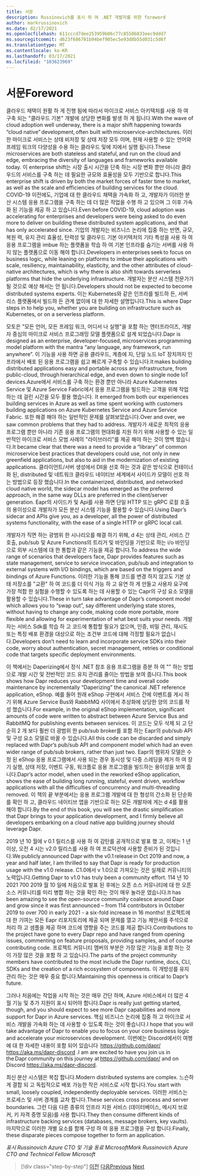 ```yaml
---
title: 서문
description: Russinovich를 표시 하 여 .NET 개발자를 위한 foreword
author: markrussinovich
ms.date: 02/17/2021
ms.openlocfilehash: 611cccd7dee253959b06c77c8550b833eec9ddd7
ms.sourcegitcommit: d623f686701b94bef905ec5e93d8b55d031c5d6f
ms.translationtype: MT
ms.contentlocale: ko-KR
ms.lasthandoff: 03/17/2021
ms.locfileid: "103623969"
---
```

# <a name="foreword"></a><span data-ttu-id="a978d-103">서문</span><span class="sxs-lookup"><span data-stu-id="a978d-103">Foreword</span></span>

<span data-ttu-id="a978d-104">클라우드 채택이 원활 하 게 진행 됨에 따라서 마이크로 서비스 아키텍처를 사용 하 여 구축 되는 "클라우드 기본" 개발에 상당한 변화를 발생 하 게 됩니다.</span><span class="sxs-lookup"><span data-stu-id="a978d-104">With the wave of cloud adoption well underway, there is a major shift happening towards “cloud native” development, often built with microservice-architectures.</span></span> <span data-ttu-id="a978d-105">이러한 마이크로 서비스는 상태 비저장 및 상태 저장 모두 이며, 현재 사용할 수 있는 언어와 프레임 워크의 다양성을 수용 하는 클라우드 및에 지에서 실행 됩니다.</span><span class="sxs-lookup"><span data-stu-id="a978d-105">These microservices are both stateless and stateful, and run on the cloud and edge, embracing the diversity of languages and frameworks available today.</span></span> <span data-ttu-id="a978d-106">이 enterprise shift는 시장 출시 시간을 단축 하는 시장 변화 뿐만 아니라 클라우드의 서비스를 구축 하는 데 필요한 규모와 효율성을 모두 기반으로 합니다.</span><span class="sxs-lookup"><span data-stu-id="a978d-106">This enterprise shift is driven by both the market forces of faster time to market, as well as the scale and efficiencies of building services for the cloud.</span></span> <span data-ttu-id="a978d-107">COVID-19 이전에도, 기업에 대 한 클라우드 채택을 가속화 하 고, 개발자가 이러한 분산 시스템 응용 프로그램을 구축 하는 데 더 많은 작업을 수행 하 고 있으며 그 이후 가속화 된 기능을 제공 하 고 있습니다.</span><span class="sxs-lookup"><span data-stu-id="a978d-107">Even before COVID-19, cloud adoption was accelerating for enterprises and developers were being asked to do even more to deliver on building these distributed system applications, and that has only accelerated since.</span></span> <span data-ttu-id="a978d-108">기업의 개발자는 비즈니스 논리에 집중 하는 반면, 규모, 복원 력, 유지 관리 효율성, 탄력성 및 클라우드 기본 아키텍처의 기타 특성을 사용 하 여 응용 프로그램을 imbue 하는 플랫폼을 학습 하 여 기본 인프라를 숨기는 서버를 사용 하지 않는 플랫폼으로 이동 해야 합니다.</span><span class="sxs-lookup"><span data-stu-id="a978d-108">Developers in enterprises seek to focus on business logic, while leaning on platforms to imbue their applications with scale, resiliency, maintainability, elasticity, and the other attributes of cloud-native architectures, which is why there is also shift towards serverless platforms that hide the underlying infrastructure.</span></span> <span data-ttu-id="a978d-109">개발자는 분산 시스템 전문가가 될 것으로 예상 해서는 안 됩니다.</span><span class="sxs-lookup"><span data-stu-id="a978d-109">Developers should not be expected to become distributed systems experts.</span></span> <span data-ttu-id="a978d-110">이는 Kubernetes와 같은 인프라를 빌드하 든, 서버 리스 플랫폼에서 빌드하 든 관계 없이에 대 한 자세한 설명입니다.</span><span class="sxs-lookup"><span data-stu-id="a978d-110">This is where Dapr steps in to help you, whether you are building on infrastructure such as Kubernetes, or on a serverless platform.</span></span>

<span data-ttu-id="a978d-111">모토은 "모든 언어, 모든 프레임 워크, 어디서 나 실행"을 포함 하는 엔터프라이즈, 개발자 중심의 마이크로 서비스 프로그래밍 모델 플랫폼으로 설계 되었습니다.</span><span class="sxs-lookup"><span data-stu-id="a978d-111">Dapr is designed as an enterprise, developer-focused, microservices programming model platform with the mantra “any language, any framework, run anywhere”.</span></span> <span data-ttu-id="a978d-112">이 기능을 사용 하면 공용 클라우드, 계층에 지, 단일 노드 IoT 장치까지 인프라에서 배포 된 응용 프로그램을 쉽고 빠르게 구축할 수 있습니다.</span><span class="sxs-lookup"><span data-stu-id="a978d-112">It makes building distributed applications easy and portable across any infrastructure, from public-cloud, through hierarchical edge, and even down to single node IoT devices.</span></span><span data-ttu-id="a978d-113">Azure에서 서비스를 구축 하는 환경 뿐만 아니라 Azure Kubernetes Service 및 Azure Service Fabric에서 응용 프로그램을 빌드하는 고객을 위해 작업 하는 데 걸린 시간을 모두 활용 했습니다.</span><span class="sxs-lookup"><span data-stu-id="a978d-113">  It emerged from both our experiences building services in Azure as well as time spent working with customers building applications on Azure Kubernetes Service and Azure Service Fabric.</span></span> <span data-ttu-id="a978d-114">또한 해결 해야 하는 일반적인 문제를 살펴보았습니다.</span><span class="sxs-lookup"><span data-stu-id="a978d-114">Over and over, we saw common problems that they had to address.</span></span> <span data-ttu-id="a978d-115">개발자가 새로운 최적의 응용 프로그램 뿐만 아니라 기존 응용 프로그램의 현대화를 지원 하기 위해 사용할 수 있는 일반적인 마이크로 서비스 모범 사례의 "라이브러리"를 제공 해야 하는 것이 명백 했습니다.</span><span class="sxs-lookup"><span data-stu-id="a978d-115">It became clear that there was a need to provide a “library” of common microservice best practices that developers could use, not only in new greenfield applications, but also to aid in the modernization of existing applications.</span></span> <span data-ttu-id="a978d-116">클라이언트/서버 생성에서 Dll을 선호 하는 것과 같은 방식으로 컨테이너 화 된, distributed 및 네트워크 클라우드 네이티브 세계에서 사이드카 모델이 선호 하는 방법으로 등장 했습니다.</span><span class="sxs-lookup"><span data-stu-id="a978d-116">In the containerized, distributed, and networked cloud native world, the sidecar model has emerged as the preferred approach, in the same way DLLs are preferred in the client/server generation.</span></span> <span data-ttu-id="a978d-117">Eapr의 사이드카 및 Api를 사용 하면 단일 HTTP 또는 gRPC 로컬 호출의 용이성으로 개발자가 모든 분산 시스템 기능을 활용할 수 있습니다.</span><span class="sxs-lookup"><span data-stu-id="a978d-117">Using Dapr’s sidecar and APIs give you, as a developer, all the power of distributed systems functionality, with the ease of a single HTTP or gRPC local call.</span></span>

<span data-ttu-id="a978d-118">개발자가 직면 하는 광범위 한 시나리오를 해결 하기 위해, d 4는 상태 관리, 서비스 간 호출, pub/sub 및 Azure Functions의 트리거 및 바인딩을 기반으로 하는 i/o 바인딩으로 외부 시스템에 대 한 통합과 같은 기능을 제공 합니다.</span><span class="sxs-lookup"><span data-stu-id="a978d-118">To address the wide range of scenarios that developers face, Dapr provides features such as state management, service to service invocation, pub/sub and integration to external systems with I/O bindings, which are based on the triggers and bindings of Azure Functions.</span></span> <span data-ttu-id="a978d-119">이러한 기능을 통해 코드를 변경 하지 않고도 기본 상태 저장소를 "교환" 하 여 코드를 더 이식 가능 하 고 유연 하 게 만들고 사용자 요구에 가장 적합 한 실험을 수행할 수 있도록 하는 데 사용할 수 있는 Capr의 구성 요소 모델을 활용할 수 있습니다.</span><span class="sxs-lookup"><span data-stu-id="a978d-119">These in turn take advantage of Dapr’s component model which allows you to “swap out”, say different underlying state stores, without having to change any code, making code more portable, more flexible and allowing for experimentation of what best suits your needs.</span></span> <span data-ttu-id="a978d-120">개발자는 서비스 Sdk를 학습 하 고 코드에 통합할 필요가 없으며, 인증, 비밀 관리, 재시도 또는 특정 배포 환경을 대상으로 하는 조건부 코드에 대해 걱정할 필요가 없습니다.</span><span class="sxs-lookup"><span data-stu-id="a978d-120">Developers don’t need to learn and incorporate service SDKs into their code, worry about authentication, secret management, retries or conditional code that targets specific deployment environments.</span></span>

<span data-ttu-id="a978d-121">이 책에서는 Daperizing에서 정식 .NET 참조 응용 프로그램을 증분 하 여 "" 하는 방법으로 개발 시간 및 전반적인 코드 유지 관리를 줄이는 방법을 보여 줍니다.</span><span class="sxs-lookup"><span data-stu-id="a978d-121">This book shows how Dapr reduces your development time and overall code maintenance by incrementally “Daperizing” the canonical .NET reference application, eShop.</span></span> <span data-ttu-id="a978d-122">예를 들어 원래 eShop 구현에서 서비스 간에 이벤트를 게시 하기 위해 Azure Service Bus와 RabbitMQ 사이에서 추상화에 상당한 양의 코드를 작성 했습니다.</span><span class="sxs-lookup"><span data-stu-id="a978d-122">For example, in the original eShop implementation, significant amounts of code were written to abstract between Azure Service Bus and RabbitMQ for publishing events between services.</span></span> <span data-ttu-id="a978d-123">이 코드는 모두 삭제 되 고 단순히 2 개 보다 훨씬 더 광범위 한 pub/sub broker를 포함 하는 Eapr의 pub/sub API 및 구성 요소 모델로 바꿀 수 있습니다.</span><span class="sxs-lookup"><span data-stu-id="a978d-123">All this code can be discarded and simply replaced with Dapr’s pub/sub API and component model which had an even wider range of pub/sub brokers, rather than just two.</span></span> <span data-ttu-id="a978d-124">Eapr의 행위자 모델은 수정 된 eShop 응용 프로그램에서 사용 되는 경우 동시성 및 다중 스레딩을 제거 하 여 장기 실행, 상태 저장, 이벤트 구동, 워크플로 응용 프로그램을 빌드하는 용이성을 보여 줍니다.</span><span class="sxs-lookup"><span data-stu-id="a978d-124">Dapr’s actor model, when used in the reworked eShop application, shows the ease of building long running, stateful, event driven, workflow applications with all the difficulties of concurrency and multi-threading removed.</span></span> <span data-ttu-id="a978d-125">이 책의 끝 부분에서는 응용 프로그램 개발에 대 한 형성의 간소화 된 단순화를 확인 하 고, 클라우드 네이티브 앱을 기반으로 하는 모든 개발자에 게는 d 4를 활용 해야 합니다.</span><span class="sxs-lookup"><span data-stu-id="a978d-125">By the end of this book, you will see the drastic simplification that Dapr brings to your application development, and I firmly believe all developers embarking on a cloud native app building journey should leverage Dapr.</span></span>

<span data-ttu-id="a978d-126">2019 년 10 월에 v 0.1 릴리스를 사용 하 여 감탄를 공개적으로 발표 했 고, 이제는 1 년 이상, 오전 4 시는 v2.0 릴리스를 사용 하 여 프로덕션에 사용할 준비가 된 것입니다.</span><span class="sxs-lookup"><span data-stu-id="a978d-126">We publicly announced Dapr with the v0.1 release in Oct 2019 and now, a year and half later, I am thrilled to say that Dapr is ready for production usage with the v1.0 release.</span></span> <span data-ttu-id="a978d-127">C1.0에서 v 1.0으로 가져오는 것은 실제로 커뮤니티의 노력입니다.</span><span class="sxs-lookup"><span data-stu-id="a978d-127">Getting Dapr to v1.0 has truly been a community effort.</span></span> <span data-ttu-id="a978d-128">114 년 10 2021 700 2019 월 10 일에 처음으로 발표 된 후에는 오픈 소스 커뮤니티에 대 한 오픈 소스 커뮤니티를 미리 병합 하는 것을 확인 하는 것이 매우 놀라운 였습니다.</span><span class="sxs-lookup"><span data-stu-id="a978d-128">It has been amazing to see the open-source community coalesce around Dapr and grow since it was first announced – from 114 contributors in October 2019 to over 700 in early 2021 - a six-fold increase in 16 months!</span></span>  <span data-ttu-id="a978d-129">프로젝트에 대 한 기여는 모든 Eapr 리포지토리에 제공 되며 문제를 열고 기능 제안서를 주석으로 처리 하 고 샘플을 제공 하며 코드에 영향을 주는 코드를 제공 합니다.</span><span class="sxs-lookup"><span data-stu-id="a978d-129">Contributions to the project have gone to every Dapr repo and have ranged from opening issues, commenting on feature proposals, providing samples, and of course contributing code.</span></span> <span data-ttu-id="a978d-130">프로젝트 커뮤니티 멤버의 부분은 가장 많은 기능을 포함 하는 것이 가장 많은 것을 포함 하 고 있습니다.</span><span class="sxs-lookup"><span data-stu-id="a978d-130">The parts of the project community members have contributed to the most include the Dapr runtime, docs, CLI, SDKs and the creation of a rich ecosystem of components.</span></span> <span data-ttu-id="a978d-131">이 개방성를 유지 관리 하는 것은 매우 중요 합니다.</span><span class="sxs-lookup"><span data-stu-id="a978d-131">Maintaining this openness is critical to Dapr’s future.</span></span>

<span data-ttu-id="a978d-132">그러나 처음에는 작업을 시작 하는 것은 매우 간단 하며, Azure 서비스에서 더 많은 4 월 기능 및 추가 지원이 표시 되어야 합니다.</span><span class="sxs-lookup"><span data-stu-id="a978d-132">Dapr is really just getting started, though, and you should expect to see more Dapr capabilities and more support for Dapr in Azure services.</span></span> <span data-ttu-id="a978d-133">핵심 비즈니스 논리에 집중 하 고 마이크로 서비스 개발을 가속화 하는 데 사용할 수 있도록 하는 것이 좋습니다.</span><span class="sxs-lookup"><span data-stu-id="a978d-133">I hope that you will take advantage of Dapr to enable you to focus on your core business logic and accelerate your microservices development.</span></span> <span data-ttu-id="a978d-134">이번에는 Discord에서이 여행에 대 한 자세한 내용이 포함 되어 있습니다  <https://github.com/dapr/> <https://aka.ms/dapr-discord> .</span><span class="sxs-lookup"><span data-stu-id="a978d-134">I am are excited to have you join us in the Dapr community on this journey at <https://github.com/dapr/> and on Discord <https://aka.ms/dapr-discord>.</span></span>

<span data-ttu-id="a978d-135">최신 분산 시스템은 복잡 합니다.</span><span class="sxs-lookup"><span data-stu-id="a978d-135">Modern distributed systems are complex.</span></span> <span data-ttu-id="a978d-136">느슨하게 결합 되 고 독립적으로 배포 가능한 작은 서비스로 시작 합니다.</span><span class="sxs-lookup"><span data-stu-id="a978d-136">You start with small, loosely coupled, independently deployable services.</span></span> <span data-ttu-id="a978d-137">이러한 서비스는 프로세스 및 서버 경계를 교차 합니다.</span><span class="sxs-lookup"><span data-stu-id="a978d-137">These services cross process and server boundaries.</span></span> <span data-ttu-id="a978d-138">그런 다음 다른 종류의 인프라 지원 서비스 (데이터베이스, 메시지 브로커, 키 자격 증명 모음)를 사용 합니다.</span><span class="sxs-lookup"><span data-stu-id="a978d-138">They then consume different kinds of infrastructure backing services (databases, message brokers, key vaults).</span></span> <span data-ttu-id="a978d-139">마지막으로 이러한 개별 요소를 함께 구성 하 여 응용 프로그램을 구성 합니다.</span><span class="sxs-lookup"><span data-stu-id="a978d-139">Finally, these disparate pieces compose together to form an application.</span></span>

<span data-ttu-id="a978d-140">*표시 Russinovich* 
 *Azure CTO 및 기술 동료* 
 *Microsoft*</span><span class="sxs-lookup"><span data-stu-id="a978d-140">*Mark Russinovich*
*Azure CTO and Technical Fellow*
*Microsoft*</span></span>

> [!div class="step-by-step"]
> <span data-ttu-id="a978d-141">[이전](index.md)
> [다음](the-world-is-distributed.md)</span><span class="sxs-lookup"><span data-stu-id="a978d-141">[Previous](index.md)
[Next](the-world-is-distributed.md)</span></span>
